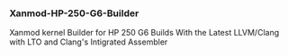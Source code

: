 ### Xanmod-HP-250-G6-Builder
Xanmod kernel Builder for HP 250 G6
Builds With the Latest LLVM/Clang with LTO and Clang's Intigrated Assembler
